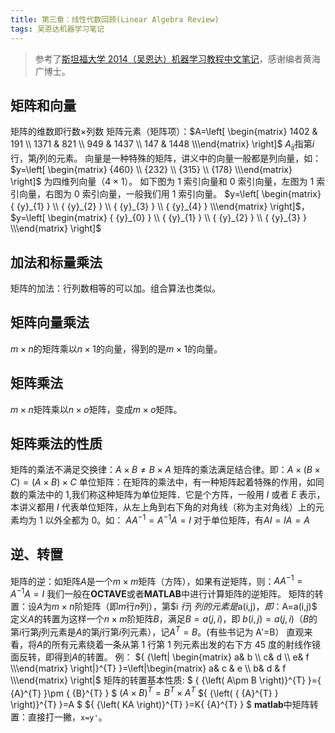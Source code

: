 ```yaml
---
title: 第三章：线性代数回顾(Linear Algebra Review)
tags: 吴恩达机器学习笔记
---
```


> 参考了[斯坦福大学 2014（吴恩达）机器学习教程中文笔记](https://github.com/fengdu78/Coursera-ML-AndrewNg-Notes)，感谢编者黄海广博士。

## 矩阵和向量

矩阵的维数即行数$\times$列数
矩阵元素（矩阵项）：$A=\left[ \begin{matrix}   1402 & 191  \\   1371 & 821  \\   949 & 1437  \\   147 & 1448  \\\end{matrix} \right]$
$A_{ij}$指第$i$行，第$j$列的元素。
向量是一种特殊的矩阵，讲义中的向量一般都是列向量，如：
$y=\left[ \begin{matrix}   {460}  \\   {232}  \\   {315}  \\   {178}  \\\end{matrix} \right]$
为四维列向量（$4\times 1$）。
如下图为 1 索引向量和 0 索引向量，左图为 1 索引向量，右图为 0 索引向量，一般我们用 1 索引向量。
$y=\left[ \begin{matrix}   { {y}_{1} }  \\   { {y}_{2} }  \\   { {y}_{3} }  \\   { {y}_{4} }  \\\end{matrix} \right]$，$y=\left[ \begin{matrix}   { {y}_{0} }  \\   { {y}_{1} }  \\   { {y}_{2} }  \\   { {y}_{3} }  \\\end{matrix} \right]$

## 加法和标量乘法

矩阵的加法：行列数相等的可以加。组合算法也类似。

## 矩阵向量乘法

$m\times n$的矩阵乘以$n\times 1$的向量，得到的是$m\times 1$的向量。

## 矩阵乘法

$m\times n$矩阵乘以$n\times o$矩阵，变成$m\times o$矩阵。

## 矩阵乘法的性质

矩阵的乘法不满足交换律：$A\times B≠B\times A$
矩阵的乘法满足结合律。即：$A\times (B\times C)=(A\times B)\times C$
单位矩阵：在矩阵的乘法中，有一种矩阵起着特殊的作用，如同数的乘法中的 1,我们称这种矩阵为单位矩阵．它是个方阵，一般用 $I$ 或者 $E$ 表示，本讲义都用 $I$ 代表单位矩阵，从左上角到右下角的对角线（称为主对角线）上的元素均为 1 以外全都为 0。如：
$A{ {A}^{-1} }={ {A}^{-1} }A=I$
对于单位矩阵，有$AI=IA=A$

## 逆、转置

矩阵的逆：如矩阵$A$是一个$m\times m$矩阵（方阵），如果有逆矩阵，则：$A{ {A}^{-1} }={ {A}^{-1} }A=I$
我们一般在**OCTAVE**或者**MATLAB**中进行计算矩阵的逆矩阵。
矩阵的转置：设$A$为$m\times n$阶矩阵（即$m$行$n$列），第$i $行$j $列的元素是$a(i,j)$，即：$A=a(i,j)$
定义$A$的转置为这样一个$n\times m$阶矩阵$B$，满足$B=a(j,i)$，即 $b (i,j)=a(j,i)$（$B$的第$i$行第$j$列元素是$A$的第$j$行第$i$列元素），记${ {A}^{T} }=B$。(有些书记为 A'=B）
直观来看，将$A$的所有元素绕着一条从第 1 行第 1 列元素出发的右下方 45 度的射线作镜面反转，即得到$A$的转置。
例：
${ {\left| \begin{matrix}   a& b  \\   c& d  \\   e& f  \\\end{matrix} \right|}^{T} }=\left|\begin{matrix}   a& c & e  \\   b& d & f  \\\end{matrix} \right|$
矩阵的转置基本性质:
$ { {\left( A\pm B \right)}^{T} }={ {A}^{T} }\pm { {B}^{T} } $
${ {\left( A\times B \right)}^{T} }={ {B}^{T} }\times { {A}^{T} }$
${ {\left( { {A}^{T} } \right)}^{T} }=A $
${ {\left( KA \right)}^{T} }=K{ {A}^{T} } $
**matlab**中矩阵转置：直接打一撇，`x=y'`。
